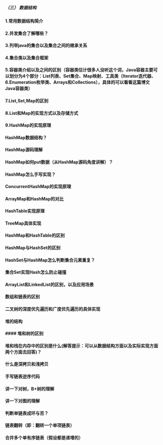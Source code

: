 ##### （三） 数据结构

#### 1.常用数据结构简介


#### 2.并发集合了解哪些？


#### 3.列举java的集合以及集合之间的继承关系


#### 4.集合类以及集合框架


#### 5.容器类介绍以及之间的区别（容器类估计很多人没听这个词，Java容器主要可以划分为4个部分：List列表、Set集合、Map映射、工具类（Iterator迭代器、6.Enumeration枚举类、Arrays和Collections），具体的可以看看这篇博文 Java容器类）


#### 7.List,Set,Map的区别


#### 8.List和Map的实现方式以及存储方式


#### 9.HashMap的实现原理


#### HashMap数据结构？


#### HashMap源码理解


#### HashMap如何put数据（从HashMap源码角度讲解）？


#### HashMap怎么手写实现？


#### ConcurrentHashMap的实现原理


#### ArrayMap和HashMap的对比


#### HashTable实现原理


#### TreeMap具体实现


#### HashMap和HashTable的区别



#### HashMap与HashSet的区别


#### HashSet与HashMap怎么判断集合元素重复？


#### 集合Set实现Hash怎么防止碰撞


#### ArrayList和LinkedList的区别，以及应用场景


#### 数组和链表的区别


#### 二叉树的深度优先遍历和广度优先遍历的具体实现


#### 堆的结构


#### #### 堆和树的区别


#### 堆和栈在内存中的区别是什么(解答提示：可以从数据结构方面以及实际实现方面两个方面去回答)？


#### 什么是深拷贝和浅拷贝


#### 手写链表逆序代码


#### 讲一下对树，B+树的理解


#### 讲一下对图的理解


#### 判断单链表成环与否？


#### 链表翻转（即：翻转一个单项链表）


#### 合并多个单有序链表（假设都是递增的）
